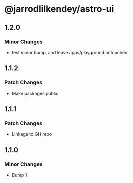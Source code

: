 # @jarrodlilkendey/astro-ui

## 1.2.0

### Minor Changes

- test minor bump, and leave apps/playground untouched

## 1.1.2

### Patch Changes

- Make packages public

## 1.1.1

### Patch Changes

- Linkage to GH repo

## 1.1.0

### Minor Changes

- Bump 1
